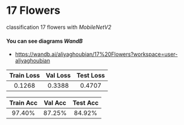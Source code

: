 # 17 Flowers
classification 17 flowers with _MobileNetV2_


#### You can see diagrams _WandB_
 - https://wandb.ai/aliyaghoubian/17%20Flowers?workspace=user-aliyaghoubian



| Train Loss | Val Loss | Test Loss |
| :--------: | :------: | :-------: |
|   0.1268   |  0.3388  |  0.4707   |

| Train Acc  | Val Acc  | Test Acc  |
| :--------: | :------: | :-------: |
|  97.40%    |  87.25%  |  84.92%   |
